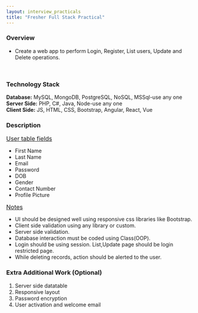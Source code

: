 ```yaml
---
layout: interview_practicals
title: "Fresher Full Stack Practical"
---
```


### Overview

* Create a web app to perform Login, Register, List users, Update and Delete operations.
<br>

### Technology Stack

**Database:** MySQL, MongoDB, PostgreSQL, NoSQL, MSSql-use any one<br>
**Server Side:** PHP, C#, Java, Node-use any one<br>
**Client Side:** JS, HTML, CSS, Bootstrap, Angular, React, Vue<br>

### Description

<font size="3"><u>User table fields</u></font>

* First Name
* Last Name
* Email
* Password
* DOB
* Gender
* Contact Number
* Profile Picture

<font size="3"><u>Notes</u></font>

* UI should be designed well using responsive css libraries like Bootstrap.
* Client side validation using any library or custom.
* Server side validation.
* Database interaction must be coded using Class(OOP).
* Login should be using session. List,Update page should be login restricted page.
* While deleting records, action should be alerted to the user.

### Extra Additional Work (Optional)

1. Server side datatable
2. Responsive layout
3. Password encryption
4. User activation and welcome email
